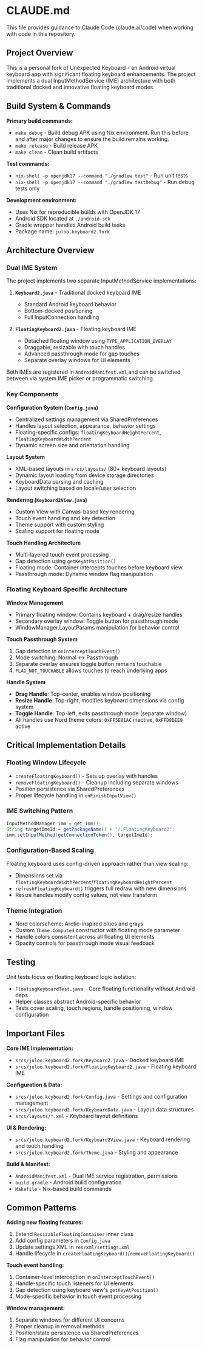 # CLAUDE.md

This file provides guidance to Claude Code (claude.ai/code) when working with code in this repository.

## Project Overview

This is a personal fork of Unexpected Keyboard - an Android virtual keyboard app with significant floating keyboard enhancements. The project implements a dual InputMethodService (IME) architecture with both traditional docked and innovative floating keyboard modes.

## Build System & Commands

**Primary build commands:**
- `make debug` - Build debug APK using Nix environment. Run this before and after major changes to ensure the build remains working.
- `make release` - Build release APK  
- `make clean` - Clean build artifacts

**Test commands:**
- `nix-shell -p openjdk17 --command "./gradlew test"` - Run unit tests
- `nix-shell -p openjdk17 --command "./gradlew testDebug"` - Run debug tests only

**Development environment:**
- Uses Nix for reproducible builds with OpenJDK 17
- Android SDK located at `./android-sdk` 
- Gradle wrapper handles Android build tasks
- Package name: `juloo.keyboard2.fork`

## Architecture Overview

### Dual IME System
The project implements two separate InputMethodService implementations:

1. **`Keyboard2.java`** - Traditional docked keyboard IME
   - Standard Android keyboard behavior
   - Bottom-docked positioning
   - Full InputConnection handling

2. **`FloatingKeyboard2.java`** - Floating keyboard IME  
   - Detached floating window using `TYPE_APPLICATION_OVERLAY`
   - Draggable, resizable with touch handles
   - Advanced passthrough mode for gap touches
   - Separate overlay windows for UI elements

Both IMEs are registered in `AndroidManifest.xml` and can be switched between via system IME picker or programmatic switching.

### Key Components

**Configuration System (`Config.java`)**
- Centralized settings management via SharedPreferences
- Handles layout selection, appearance, behavior settings
- Floating-specific configs: `floatingKeyboardHeightPercent`, `floatingKeyboardWidthPercent`
- Dynamic screen size and orientation handling

**Layout System** 
- XML-based layouts in `srcs/layouts/` (80+ keyboard layouts)
- Dynamic layout loading from device storage directories
- KeyboardData parsing and caching
- Layout switching based on locale/user selection

**Rendering (`Keyboard2View.java`)**
- Custom View with Canvas-based key rendering
- Touch event handling and key detection
- Theme support with custom styling
- Scaling support for floating mode

**Touch Handling Architecture**
- Multi-layered touch event processing
- Gap detection using `getKeyAtPosition()` 
- Floating mode: Container intercepts touches before keyboard view
- Passthrough mode: Dynamic window flag manipulation

### Floating Keyboard Specific Architecture

**Window Management**
- Primary floating window: Contains keyboard + drag/resize handles
- Secondary overlay window: Toggle button for passthrough mode
- WindowManager.LayoutParams manipulation for behavior control

**Touch Passthrough System**
1. Gap detection in `onInterceptTouchEvent()`
2. Mode switching: Normal ↔ Passthrough
3. Separate overlay ensures toggle button remains touchable
4. `FLAG_NOT_TOUCHABLE` allows touches to reach underlying apps

**Handle System**
- **Drag Handle**: Top-center, enables window positioning  
- **Resize Handle**: Top-right, modifies keyboard dimensions via config system
- **Toggle Handle**: Top-left, exits passthrough mode (separate window)
- All handles use Nord theme colors: `0xFF5E81AC` inactive, `0xFFD8DEE9` active

## Critical Implementation Details

### Floating Window Lifecycle
- `createFloatingKeyboard()` - Sets up overlay with handles
- `removeFloatingKeyboard()` - Cleanup including separate windows
- Position persistence via SharedPreferences
- Proper lifecycle handling in `onFinishInputView()`

### IME Switching Pattern
```java
InputMethodManager imm = get_imm();
String targetImeId = getPackageName() + "/.FloatingKeyboard2"; 
imm.setInputMethod(getConnectionToken(), targetImeId);
```

### Configuration-Based Scaling
Floating keyboard uses config-driven approach rather than view scaling:
- Dimensions set via `floatingKeyboardWidthPercent`/`floatingKeyboardHeightPercent`  
- `refreshFloatingKeyboard()` triggers full redraw with new dimensions
- Resize handles modify config values, not view transform

### Theme Integration
- Nord colorscheme: Arctic-inspired blues and grays
- Custom `Theme.Computed` constructor with floating mode parameter
- Handle colors consistent across all floating UI elements
- Opacity controls for passthrough mode visual feedback

## Testing

Unit tests focus on floating keyboard logic isolation:
- `FloatingKeyboardTest.java` - Core floating functionality without Android deps
- Helper classes abstract Android-specific behavior
- Tests cover scaling, touch regions, handle positioning, window configuration

## Important Files

**Core IME Implementation:**
- `srcs/juloo.keyboard2.fork/Keyboard2.java` - Docked keyboard IME
- `srcs/juloo.keyboard2.fork/FloatingKeyboard2.java` - Floating keyboard IME

**Configuration & Data:**
- `srcs/juloo.keyboard2.fork/Config.java` - Settings and configuration management
- `srcs/juloo.keyboard2.fork/KeyboardData.java` - Layout data structures
- `srcs/layouts/*.xml` - Keyboard layout definitions

**UI & Rendering:**
- `srcs/juloo.keyboard2.fork/Keyboard2View.java` - Keyboard rendering and touch handling
- `srcs/juloo.keyboard2.fork/Theme.java` - Styling and appearance

**Build & Manifest:**
- `AndroidManifest.xml` - Dual IME service registration, permissions
- `build.gradle` - Android build configuration
- `Makefile` - Nix-based build commands

## Common Patterns

**Adding new floating features:**
1. Extend `ResizableFloatingContainer` inner class
2. Add config parameters in `Config.java`
3. Update settings XML in `res/xml/settings.xml`
4. Handle lifecycle in `createFloatingKeyboard()`/`removeFloatingKeyboard()`

**Touch event handling:**
1. Container-level interception in `onInterceptTouchEvent()`
2. Handle-specific touch listeners for UI elements  
3. Gap detection using keyboard view's `getKeyAtPosition()`
4. Mode-specific behavior in touch event processing

**Window management:**
1. Separate windows for different UI concerns
2. Proper cleanup in removal methods
3. Position/state persistence via SharedPreferences
4. Flag manipulation for behavior control
